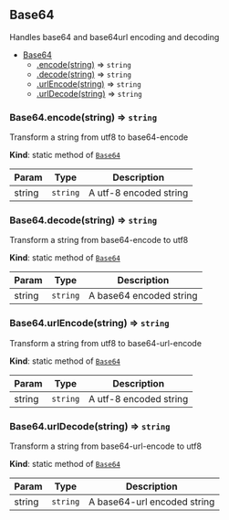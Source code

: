 <a name="module_Base64"></a>

## Base64
Handles base64 and base64url encoding and decoding


* [Base64](#module_Base64)
    * [.encode(string)](#module_Base64.encode) ⇒ <code>string</code>
    * [.decode(string)](#module_Base64.decode) ⇒ <code>string</code>
    * [.urlEncode(string)](#module_Base64.urlEncode) ⇒ <code>string</code>
    * [.urlDecode(string)](#module_Base64.urlDecode) ⇒ <code>string</code>

<a name="module_Base64.encode"></a>

### Base64.encode(string) ⇒ <code>string</code>
Transform a string from utf8 to base64-encode

**Kind**: static method of [<code>Base64</code>](#module_Base64)  

| Param | Type | Description |
| --- | --- | --- |
| string | <code>string</code> | A utf-8 encoded string |

<a name="module_Base64.decode"></a>

### Base64.decode(string) ⇒ <code>string</code>
Transform a string from base64-encode to utf8

**Kind**: static method of [<code>Base64</code>](#module_Base64)  

| Param | Type | Description |
| --- | --- | --- |
| string | <code>string</code> | A base64 encoded string |

<a name="module_Base64.urlEncode"></a>

### Base64.urlEncode(string) ⇒ <code>string</code>
Transform a string from utf8 to base64-url-encode

**Kind**: static method of [<code>Base64</code>](#module_Base64)  

| Param | Type | Description |
| --- | --- | --- |
| string | <code>string</code> | A utf-8 encoded string |

<a name="module_Base64.urlDecode"></a>

### Base64.urlDecode(string) ⇒ <code>string</code>
Transform a string from base64-url-encode to utf8

**Kind**: static method of [<code>Base64</code>](#module_Base64)  

| Param | Type | Description |
| --- | --- | --- |
| string | <code>string</code> | A base64-url encoded string |

